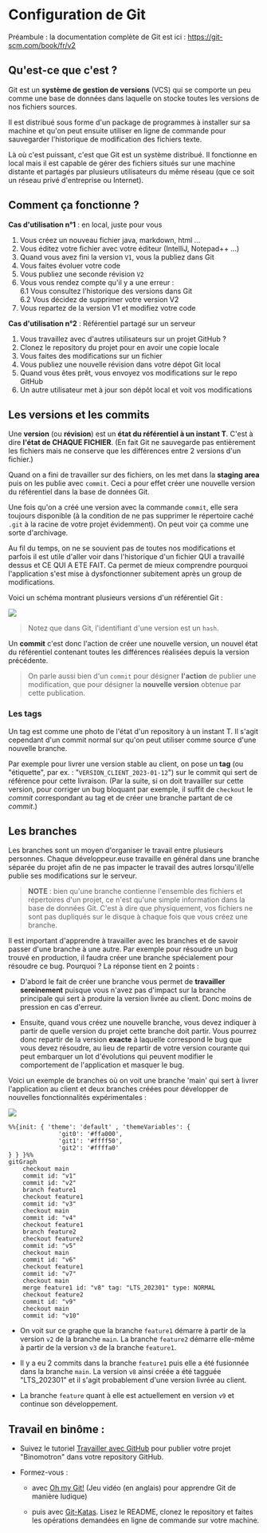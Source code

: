 # Configuration de Git

Préambule : la documentation complète de Git est ici : https://git-scm.com/book/fr/v2


## Qu'est-ce que c'est ?

Git est un **système de gestion de versions** (VCS) qui se comporte un peu comme 
une base de données dans laquelle on stocke toutes les versions de nos fichiers
sources.

Il est distribué sous forme d'un package de programmes à installer sur sa 
machine et qu'on peut ensuite utiliser en ligne de commande pour sauvegarder
l'historique de modification des fichiers texte.

Là où c'est puissant, c'est que Git est un système distribué. Il fonctionne en
local mais il est capable de gérer des fichiers situés sur une machine distante
et partagés par plusieurs utilisateurs du même réseau (que ce soit un réseau 
privé d'entreprise ou Internet).


## Comment ça fonctionne ?

**Cas d'utilisation n°1** : en local, juste pour vous

1. Vous créez un nouveau fichier java, markdown, html ...
2. Vous éditez votre fichier avec votre éditeur (IntelliJ, Notepad++ ...)
3. Quand vous avez fini la version `V1`, vous la publiez dans Git
4. Vous faites évoluer votre code
5. Vous publiez une seconde révision `V2`
6. Vous vous rendez compte qu'il y a une erreur :  
6.1 Vous consultez l'historique des versions dans Git  
6.2 Vous décidez de supprimer votre version V2
7. Vous repartez de la version V1 et modifiez votre code


**Cas d'utilisation n°2** : Référentiel partagé sur un serveur

1. Vous travaillez avec d'autres utilisateurs sur un projet GitHub ?
2. Clonez le repository du projet pour en avoir une copie locale
3. Vous faites des modifications sur un fichier
4. Vous publiez une nouvelle révision dans votre dépot Git local
5. Quand vous êtes prêt, vous envoyez vos modifications sur le repo GitHub
6. Un autre utilisateur met à jour son dépôt local et voit vos modifications


## Les versions et les commits

Une **version** (ou **révision**) est un **état du référentiel à un instant T**. 
C'est à dire **l'état de CHAQUE FICHIER**. (En fait Git ne sauvegarde pas 
entièrement les fichiers mais ne conserve que les différences entre 2 versions 
d'un fichier.)

Quand on a fini de travailler sur des fichiers, on les met dans la 
**staging area** puis on les publie avec `commit`. Ceci a pour effet créer une 
nouvelle version du référentiel dans la base de données Git.

Une fois qu'on a créé une version avec la commande `commit`, elle sera toujours 
disponible (à la condition de ne pas supprimer le répertoire caché `.git` à la 
racine de votre projet évidemment). On peut voir ça comme une sorte d'archivage.

Au fil du temps, on ne se souvient pas de toutes nos modifications et parfois il 
est utile d'aller voir dans l'historique d'un fichier QUI a travaillé dessus et 
CE QUI A ETE FAIT. Ca permet de mieux comprendre pourquoi l'application s'est 
mise à dysfonctionner subitement après un group de modifications.

Voici un schéma montrant plusieurs versions d'un référentiel Git :

[![](https://mermaid.ink/img/pako:eNqtkMFOhDAQhl-lGUN6IaQthYWeTbx4M_FguMxCgWaBErYYV8K7W1ld3URv27nM_P837XQWKG2lQUEQLGYwTpGF0M42j_pVd1QRWun93NCQUNfqXp-VGufOUfItPuNkcN_po3eXYiBXhzbGsc-2u7pGxhgN_yL4F1HXyT-EuBDIaDGsxEcQnElvP0w4tpe-stXlwc6O9GiGH9X2vXE3KX8lEEKvJ_9Q5be4fb-AbS0FKJ9WOB0K8AN7Dmdnn05DCcpNsw5hHit0-t5gM2EPqsbu6NURhxdrr2pQC7yB2vEoFyIWTGQ8Z1wmIZxACS6iVGZilzKexUks5RrC-3YDj3ga81RKnseSS2-vH2owiQ8?type=png)](https://mermaid.live/edit#pako:eNqtkMFOhDAQhl-lGUN6IaQthYWeTbx4M_FguMxCgWaBErYYV8K7W1ld3URv27nM_P837XQWKG2lQUEQLGYwTpGF0M42j_pVd1QRWun93NCQUNfqXp-VGufOUfItPuNkcN_po3eXYiBXhzbGsc-2u7pGxhgN_yL4F1HXyT-EuBDIaDGsxEcQnElvP0w4tpe-stXlwc6O9GiGH9X2vXE3KX8lEEKvJ_9Q5be4fb-AbS0FKJ9WOB0K8AN7Dmdnn05DCcpNsw5hHit0-t5gM2EPqsbu6NURhxdrr2pQC7yB2vEoFyIWTGQ8Z1wmIZxACS6iVGZilzKexUks5RrC-3YDj3ga81RKnseSS2-vH2owiQ8)

> Notez que dans Git, l'identifiant d'une version est un `hash`.

Un **commit** c'est donc l'action de créer une nouvelle version, un nouvel état
du référentiel contenant toutes les différences réalisées depuis la version 
précédente. 

> On parle aussi bien d'un `commit` pour désigner **l'action** de publier
une modification, que pour désigner la **nouvelle version** obtenue par cette
publication.


### Les tags

Un tag est comme une photo de l'état d'un repository à un instant T. Il s'agit
cependant d'un commit normal sur qu'on peut utiliser comme source d'une nouvelle
branche.

Par exemple pour livrer une version stable au client, on pose un **tag**
(ou "étiquette", par ex. : "`VERSION_CLIENT_2023-01-12`") sur le commit qui sert 
de référence pour cette livraison. (Par la suite, si on doit travailler sur 
cette version, pour corriger un bug bloquant par exemple, il suffit de 
`checkout` le *commit* correspondant au tag et de créer une branche partant de 
ce *commit*.)


## Les branches

Les branches sont un moyen d'organiser le travail entre plusieurs personnes.
Chaque développeur.euse travaille en général dans une branche séparée du projet
afin de ne pas impacter le travail des autres lorsqu'il/elle publie ses modifications
sur le serveur.

> **NOTE** : bien qu'une branche contienne l'ensemble des fichiers et répertoires 
d'un projet, ce n'est qu'une simple information dans la base de données Git. C'est
à dire que physiquement, vos fichiers ne sont pas dupliqués sur le disque à chaque 
fois que vous créez une branche.

Il est important d'apprendre à travailler avec les branches et de savoir passer
d'une branche à une autre. Par exemple pour résoudre un bug trouvé en production, 
il faudra créer une branche spécialement pour résoudre ce bug. Pourquoi ? 
La réponse tient en 2 points :

- D'abord le fait de créer une branche vous permet de **travailler sereinement**
puisque vous n'avez pas d'impact sur la branche principale qui sert à produire
la version livrée au client. Donc moins de pression en cas d'erreur.

- Ensuite, quand vous créez une nouvelle branche, vous devez indiquer à partir
de quelle version du projet cette branche doit partir. Vous pourrez donc repartir
de la version **exacte** à laquelle correspond le bug que vous devez résoudre, 
au lieu de repartir de votre version courante qui peut embarquer un lot d'évolutions 
qui peuvent modifier le comportement de l'application et masquer le bug.

Voici un exemple de branches où on voit une branche 'main' qui sert à livrer
l'application au client et deux branches créées pour développer de nouvelles
fonctionnalités expérimentales :

[![](https://mermaid.ink/img/pako:eNqVU11rwjAU_SvhDslLkSSN1eZ5oAPflD2Mwri2aS32Q2oqc8X_vlSns6hMWwrt-bjnXEgbCMtIg4Jer0mL1CjSEJqVyVRvdUYVoZFe1Al1CDVLnesjEmOdGUpO4DtWKS4yvbFsExSkc9EkNay1vcQxMsaoc0vBfxVxPLijEGcFMhoUe2LvXu-otPS4wvXy7AuXOlyVtSE5psUfWuZ5akgaKRLAlgdwhxEXzKLCIlySWKOpK82vE66Zziz3MuWBVvKW_iqj20rcdYg7KYMnW3kPtep6hv9m5LpK9HnMyTcKgBhM2vfpfPYpmHAZb7HdWisyeRtPpvaZP72z_-TOnLUGcMDWtLLI_iOHwx3A4dAH0KoirFatbG91WJtytitCUKaqtQP1OkKjX1NMKsxBxZhtLLrG4qMsO9-gGvgCNeR9XwjXLjziPuNy4MAOlOCi78mRGHqMj9yBK-Xege_DBN7nnss9KbnvSi4tvf8BuAUX9w?type=png)](https://mermaid.live/edit#pako:eNqVU11rwjAU_SvhDslLkSSN1eZ5oAPflD2Mwri2aS32Q2oqc8X_vlSns6hMWwrt-bjnXEgbCMtIg4Jer0mL1CjSEJqVyVRvdUYVoZFe1Al1CDVLnesjEmOdGUpO4DtWKS4yvbFsExSkc9EkNay1vcQxMsaoc0vBfxVxPLijEGcFMhoUe2LvXu-otPS4wvXy7AuXOlyVtSE5psUfWuZ5akgaKRLAlgdwhxEXzKLCIlySWKOpK82vE66Zziz3MuWBVvKW_iqj20rcdYg7KYMnW3kPtep6hv9m5LpK9HnMyTcKgBhM2vfpfPYpmHAZb7HdWisyeRtPpvaZP72z_-TOnLUGcMDWtLLI_iOHwx3A4dAH0KoirFatbG91WJtytitCUKaqtQP1OkKjX1NMKsxBxZhtLLrG4qMsO9-gGvgCNeR9XwjXLjziPuNy4MAOlOCi78mRGHqMj9yBK-Xege_DBN7nnss9KbnvSi4tvf8BuAUX9w)

```mermaid
%%{init: { 'theme': 'default' , 'themeVariables': {
              'git0': '#ffa000',
              'git1': '#ffff50',
              'git2': '#ffffa0'
} } }%%
gitGraph
    checkout main
    commit id: "v1"
    commit id: "v2"
    branch feature1
    checkout feature1
    commit id: "v3"
    checkout main
    commit id: "v4"
    checkout feature1
    branch feature2
    checkout feature2
    commit id: "v5"
    checkout main
    commit id: "v6"
    checkout feature1
    commit id: "v7"
    checkout main
    merge feature1 id: "v8" tag: "LTS_202301" type: NORMAL
    checkout feature2
    commit id: "v9"
    checkout main
    commit id: "v10"
```

- On voit sur ce graphe que la branche `feature1` démarre à partir de la 
version `v2` de la branche `main`. La branche `feature2` démarre elle-même
à partir de la version `v3` de la branche `feature1`.

- Il y a eu 2 commits dans la branche `feature1` puis elle a été fusionnée
dans la branche `main`. La version `v8` ainsi créée a été tagguée "LTS_202301"
et il s'agit probablement d'une version livrée au client.

- La branche `feature` quant à elle est actuellement en version `v9` et 
continue son développement.



## Travail en binôme :

- Suivez le tutoriel [Travailler avec GitHub](tuto_git_binomotron.md) pour publier 
votre projet "Binomotron" dans votre repository GitHub.

- Formez-vous :

   - avec [Oh my Git!](https://ohmygit.org) (Jeu vidéo (en anglais) pour 
   apprendre Git de manière ludique)
 
   - puis avec [Git-Katas](https://github.com/eficode-academy/git-katas).
Lisez le README, clonez le repository et faites les opérations demandées en 
ligne de commande sur votre machine.